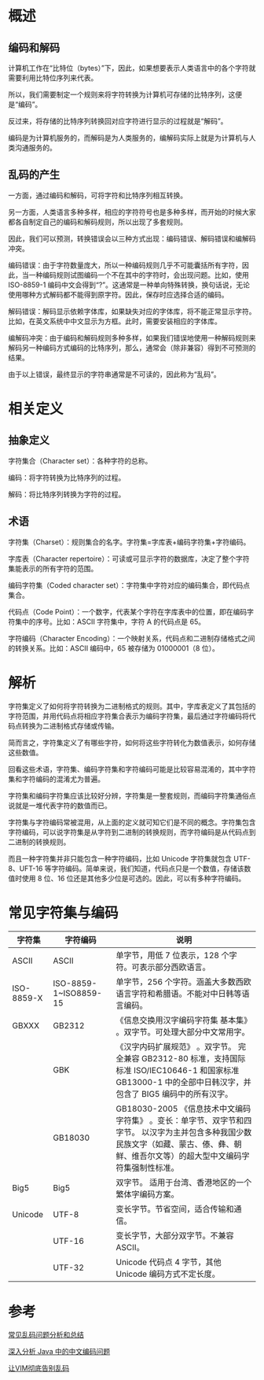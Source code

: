 # 概述

## 编码和解码

计算机工作在“比特位（bytes）”下，因此，如果想要表示人类语言中的各个字符就需要利用比特位序列来代表。

所以，我们需要制定一个规则来将字符转换为计算机可存储的比特序列，这便是“编码”。

反过来，将存储的比特序列转换回对应字符进行显示的过程就是“解码”。

编码是为计算机服务的，而解码是为人类服务的，编解码实际上就是为计算机与人类沟通服务的。

## 乱码的产生

一方面，通过编码和解码，可将字符和比特序列相互转换。

另一方面，人类语言多种多样，相应的字符符号也是多种多样，而开始的时候大家都各自制定自己的编码和解码规则，所以出现了多套规则。

因此，我们可以预测，转换错误会以三种方式出现：编码错误、解码错误和编解码冲突。

编码错误：由于字符数量庞大，所以一种编码规则几乎不可能囊括所有字符，因此，当一种编码规则试图编码一个不在其中的字符时，会出现问题。比如，使用 ISO-8859-1 编码中文会得到“?”。这通常是一种单向特殊转换，换句话说，无论使用哪种方式解码都不能得到原字符。因此，保存时应选择合适的编码。

解码错误：解码显示依赖字体库，如果缺失对应的字体库，将不能正常显示字符。比如，在英文系统中中文显示为方框。此时，需要安装相应的字体库。

编解码冲突：由于编码和解码规则多种多样，如果我们错误地使用一种解码规则来解码另一种编码方式编码的比特序列，那么，通常会（除非兼容）得到不可预测的结果。

由于以上错误，最终显示的字符串通常是不可读的，因此称为“乱码”。

# 相关定义

## 抽象定义

字符集合（Character set）：各种字符的总称。

编码：将字符转换为比特序列的过程。

解码：将比特序列转换为字符的过程。

## 术语

字符集（Charset）：规则集合的名字。字符集=字库表+编码字符集+字符编码。

字库表（Character repertoire）：可读或可显示字符的数据库，决定了整个字符集能表示的所有字符的范围。

编码字符集（Coded character set）：字符集中字符对应的编码集合，即代码点集合。

代码点（Code Point）：一个数字，代表某个字符在字库表中的位置，即在编码字符集中的序号。比如：ASCII 字符集中，字符 A 的代码点是 65。

字符编码（Character Encoding）：一个映射关系，代码点和二进制存储格式之间的转换关系。比如：ASCII 编码中，65 被存储为 01000001（8 位）。

# 解析

字符集定义了如何将字符转换为二进制格式的规则。其中，字库表定义了其包括的字符范围，并用代码点将相应字符集合表示为编码字符集，最后通过字符编码将代码点转换为二进制格式存储或传输。

简而言之，字符集定义了有哪些字符，如何将这些字符转化为数值表示，如何存储这些数值。

回看这些术语，字符集、编码字符集和字符编码可能是比较容易混淆的，其中字符集和字符编码的混淆尤为普遍。

字符集和编码字符集应该比较好分辨，字符集是一整套规则，而编码字符集通俗点说就是一堆代表字符的数值而已。

字符集与字符编码常被混用，从上面的定义就可知它们是不同的概念。字符集包含字符编码，可以说字符集是从字符到二进制的转换规则，而字符编码是从代码点到二进制的转换规则。

而且一种字符集并非只能包含一种字符编码，比如 Unicode 字符集就包含 UTF-8、UFT-16 等字符编码。简单来说，我们知道，代码点只是一个数值，存储该数值时使用 8 位、16 位还是其他多少位是可选的。因此，可以有多种字符编码。

# 常见字符集与编码

| 字符集     | 字符编码              | 说明                                                         |
| ---------- | --------------------- | ------------------------------------------------------------ |
| ASCII      | ASCII                 | 单字节，用低 7 位表示，128 个字符。可表示部分西欧语言。      |
| ISO-8859-X | ISO-8859-1~ISO8859-15 | 单字节，256 个字符。涵盖大多数西欧语言字符和希腊语。不能对中日韩等语言编码。 |
| GBXXX      | GB2312                | 《信息交换用汉字编码字符集 基本集》 。双字节。可处理大部分中文常用字。 |
|            | GBK                   | 《汉字内码扩展规范》 。双字节。 完全兼容 GB2312-80 标准，支持国际标准 ISO/IEC10646-1 和国家标准 GB13000-1 中的全部中日韩汉字，并包含了 BIG5 编码中的所有汉字。 |
|            | GB18030               | GB18030-2005 《信息技术中文编码字符集》 。变长：单字节、双字节和四字节。 以汉字为主并包含多种我国少数民族文字（如藏、蒙古、傣、彝、朝鲜、维吾尔文等）的超大型中文编码字符集强制性标准。 |
| Big5       | Big5                  | 双字节。 适用于台湾、香港地区的一个繁体字编码方案。          |
| Unicode    | UTF-8                 | 变长字节。节省空间，适合传输和通信。                         |
|            | UTF-16                | 变长字节，大部分双字节。不兼容 ASCII。                       |
|            | UTF-32                | Unicode 代码点 4 字节，其他 Unicode 编码方式不定长度。       |

# 参考

[常见乱码问题分析和总结](https://www.ibm.com/developerworks/cn/java/analysis-and-summary-of-common-random-code-problems/index.html?cm_mmc=dwchina-_-homepage-_-social-_-qq)

[深入分析 Java 中的中文编码问题](https://www.ibm.com/developerworks/cn/java/j-lo-chinesecoding/index.html)

[让VIM彻底告别乱码](https://blog.csdn.net/smstong/article/details/51279810)